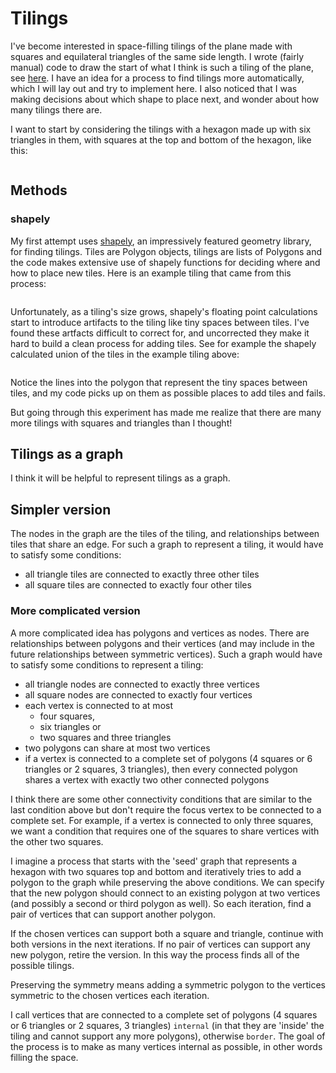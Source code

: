 # Tilings

I've become interested in space-filling tilings of the plane made with squares and equilateral triangles of the same side length. I wrote (fairly manual) code to draw the start of what I think is such a tiling of the plane, see [here](http://gautsi.github.io/post/2020/11/13/tiling.html). I have an idea for a process to find tilings more automatically, which I will lay out and try to implement here. I also noticed that I was making decisions about which shape to place next, and wonder about how many tilings there are.

I want to start by considering the tilings with a hexagon made up with six triangles in them, with squares at the top and bottom of the hexagon, like this:

```{glue:} seed
```

## Methods
### shapely
My first attempt uses [shapely](https://shapely.readthedocs.io/en/latest/), an impressively featured geometry library, for finding tilings. Tiles are Polygon objects, tilings are lists of Polygons and the code makes extensive use of shapely functions for deciding where and how to place new tiles. Here is an example tiling that came from this process:
```{glue:} shapely_ex
``` 

Unfortunately, as a tiling's size grows, shapely's floating point calculations start to introduce artifacts to the tiling like tiny spaces between tiles. I've found these artfacts difficult to correct for, and uncorrected they make it hard to build a clean process for adding tiles. See for example the shapely calculated union of the tiles in the example tiling above:  
```{glue:} artifact_ex
``` 
Notice the lines into the polygon that represent the tiny spaces between tiles, and my code picks up on them as possible places to add tiles and fails.

But going through this experiment has made me realize that there are many more tilings with squares and triangles than I thought!

## Tilings as a graph
I think it will be helpful to represent tilings as a graph. 

## Simpler version
The nodes in the graph are the tiles of the tiling, and relationships between tiles that share an edge. For such a graph to represent a tiling, it would have to satisfy some conditions:
- all triangle tiles are connected to exactly three other tiles
- all square tiles are connected to exactly four other tiles

### More complicated version
A more complicated idea has polygons and vertices as nodes. There are relationships between polygons and their vertices (and may include in the future relationships between symmetric vertices). Such a graph would have to satisfy some conditions to represent a tiling:
- all triangle nodes are connected to exactly three vertices
- all square nodes are connected to exactly four vertices
- each vertex is connected to at most
    - four squares,
    - six triangles or
    - two squares and three triangles
- two polygons can share at most two vertices
- if a vertex is connected to a complete set of polygons (4 squares or 6 triangles or 2 squares, 3 triangles), then every connected polygon shares a vertex with exactly two other connected polygons

I think there are some other connectivity conditions that are similar to the last condition above but don't require the focus vertex to be connected to a complete set. For example, if a vertex is connected to only three squares, we want a condition that requires one of the squares to share vertices with the other two squares.

I imagine a process that starts with the 'seed' graph that represents a hexagon with two squares top and bottom and iteratively tries to add a polygon to the graph while preserving the above conditions. We can specify that the new polygon should connect to an existing polygon at two vertices (and possibly a second or third polygon as well). So each iteration, find a pair of vertices that can support another polygon.

If the chosen vertices can support both a square and triangle, continue with both versions in the next iterations. If no pair of vertices can support any new polygon, retire the version. In this way the process finds all of the possible tilings.

Preserving the symmetry means adding a symmetric polygon to the vertices symmetric to the chosen vertices each iteration.

I call vertices that are connected to a complete set of polygons (4 squares or 6 triangles or 2 squares, 3 triangles) `internal` (in that they are 'inside' the tiling and cannot support any more polygons), otherwise `border`. The goal of the process is to make as many vertices internal as possible, in other words filling the space. 